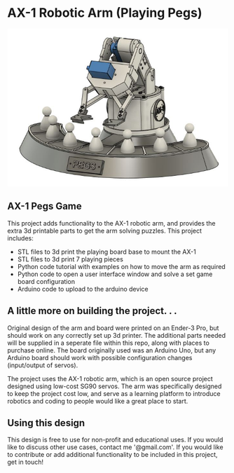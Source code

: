 # AX-1 Robotic Arm (Playing Pegs)

![Alt text](/resources/AX1-Pegs.JPG)

## AX-1 Pegs Game

This project adds functionality to the AX-1 robotic arm, and provides the extra 3d printable parts to get the arm solving puzzles.
This project includes:

- STL files to 3d print the playing board base to mount the AX-1
- STL files to 3d print 7 playing pieces
- Python code tutorial with examples on how to move the arm as required
- Python code to open a user interface window and solve a set game board configuration
- Arduino code to upload to the arduino device

## A little more on building the project. . .

Original design of the arm and board were printed on an Ender-3 Pro, but should work on any correctly set up 3d printer. The additional parts needed will be supplied in a seperate file within this repo, along with places to purchase online. The board originally used was an Arduino Uno, but any Arduino board should work with possible configuration changes (input/output of servos).

The project uses the AX-1 robotic arm, which is an open source project designed using low-cost SG90 servos. The arm was specifically designed to keep the project cost low, and serve as a learning platform to introduce robotics and coding to people would like a great place to start.

## Using this design

This design is free to use for non-profit and educational uses. If you would like to discuss other use cases, contact me '@gmail.com'. If you would like to contribute or add additional functionality to be included in this project, get in touch!
